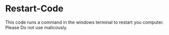 # Restart-Code
This code runs a command in the windows terminal to restart you computer.
Please Do not use malicously.
